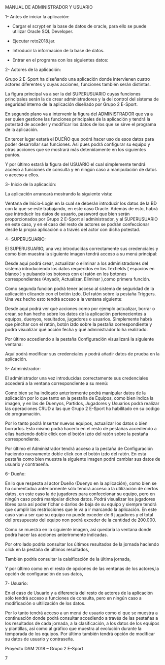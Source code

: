 ﻿
MANUAL DE ADMINISTRADOR Y USUARIO


1- Antes de iniciar la aplicación:


- Cargar el scrypt en la base de datos de oracle, para ello se puede utilizar Oracle SQL Developer.


- Ejecutar reto2018.jar.


- Introducir la informacion de la base de datos.


- Entrar en el programa con los siguientes datos:




2- Actores de la aplicación:



Grupo 2 E-Sport ha diseñando una aplicación donde intervienen cuatro actores diferentes y cuyas acciones, funciones también serán distintas.


La figura principal va a ser la del SUPERUSUARIO cuyas funciones principales serán la de crear administradores y la del control del sistema de seguridad interno de la aplicación diseñado por Grupo 2 E-Sport.


En segundo plano va a intervenir la figura del ADMINISTRADOR que va a ser quien gestione las funciones principales de la aplicación y tendrá la potestad de acceder y modificar los datos de los que se sirve el programa de la aplicación.

En tercer lugar estará el DUEÑO que podrá hacer uso de esos datos para poder desarrollar sus funciones. Asi pues podrá configurar su equipo y otras acciones que se mostrará más detenidamente en los siguientes puntos.

Y por último estará la figura del USUARIO el cual simplemente tendrá acceso a funciones de consulta y en ningún caso a manipulación de datos o acceso a ellos.


3- Inicio de la aplicación: 


La aplicación arrancará mostrando la siguiente vista:






Ventana de Inicio-Login en la cual se deberán introducir los datos de la BD con la que se esté trabajando, en este caso Oracle. Además de esto, habrá que introducir los datos de usuario, password que bien serán proporcionados por Grupo 2 E-Sport al administrador, y al SUPERUSUARIO en este caso, y en el caso del resto de actores se podrán confeccionar desde la propia aplicación o a través del actor con dicha potestad.


4- SUPERUSUARIO:


El SUPERUSUARIO, una vez introducidas correctamente sus credenciales y como bien muestra la siguiente imagen tendrá acceso a su menú principal:





Desde aquí podrá crear, actualizar o eliminar a los administradores del sistema introduciendo los datos requeridos en los Texfields ( espacios en blanco ) y pulsando los botones con el ratón en los botones correspondientes (Anyadir, Actualizar, Eliminar ),como primera función.

Como segunda función podrá tener acceso al sistema de seguridad de la aplicación clicando con el botón izdo. Del ratón sobre la pestaña Triggers. Una vez hecho esto tendrá acceso a la ventana siguiente:





Desde aquí podrá ver qué acciones como por ejemplo actualizar, borrar o crear, se han hecho sobre los datos de la aplicación pertenecientes a equipos, duenyos, resultados, jugadores o usuarios. Simplemente habrá que pinchar con el ratón, botón izdo sobre la pestaña correspondiente y podrá visualizar qué acción fecha y qué administrador lo ha realizado.


Por último accediendo a la pestaña Configuración visualizará la siguiente ventana:






Aquí podrá modificar sus credenciales y podrá añadir datos de prueba en la aplicación.




5- Administrador:


El administrador una vez introducidas correctamente sus credenciales accederá a la ventana correspondiente a su menú:





Como bien se ha indicado anteriormente podrá manipular datos de la aplicación por lo que tanto en la pestaña de Equipos, como bien indica la imagen, y en las de Duenyos, Partidos, Jugadores y Usuarios podrá realizar las operaciones CRUD a las que Grupo 2 E-Sport ha habilitado en su codigo de programación. 


Por lo tanto podrá Insertar nuevos equipos, actualizar los datos o bien borrarlos. Esto mismo podrá hacerlo en el resto de pestañas accediendo a ellas haciendo doble click con el botón izdo del ratón sobre la pestaña correspondiente.


Por último el Administrador tendrá acceso a la pestaña de Configuración haciendo nuevamente doble click con el botón izdo del ratón. En esta pestaña como bien muestra la siguiente imagen podrá cambiar sus datos de usuario y contraseña.






6- Dueño:


En lo que respecta al actor Dueño (Duenyo en la aplicación), como bien se ha comentadoa anteriormente sólo tendrá acceso a la utilización de ciertos datos, en este caso la de jugadores para confeccionar su equipo, pero en ningún caso podrá manipular dichos datos. Podrá visualizar los jugadores libres para así poder fichar o darlos de baja de su equipo y siempre tendrá que cumplir las restricciones que le va a ir marcando la aplicación. En este caso van a ser que su equipo no puede exceder de 6 jugadores y el total del presupuesto del equipo non podrá exceder de la cantidad de 200.000.


Como se muestra en la siguiente imagen, así quedaría la ventana donde podrá hacer las acciones anteriromente indicadas.





Por otro lado podría consultar los últimos resultados de la jornada haciendo click en la pestaña de últimos resultados,







También podría consultar la calsificación de la última jornada,





Y por último como en el resto de opciones de las ventanas de los actores,la opción de configuración de sus datos,





7- Usuario:


En el caso de Usuario y a diferencia del resto de actores de la aplicación sólo tendrá acceso a funciones de consulta, pero en ningún caso a modificación o ultilización de los datos.


Por lo tanto tendrá acceso a un menú de usuario como el que se muestra a continuación donde podrá consultar accediendo a través de las pestañas a los resultados de cada jornada, a la clasificación, a los datos de los equipos y plantillas, así como al gráfico que muestra al evolución durante la temporada de los equipos. Por último también tendrá opción de modificar su datos de usuario y contraseña.












Proyecto DAM 2018 – Grupo 2 E-Sport

7


